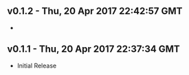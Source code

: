 v0.1.2 - Thu, 20 Apr 2017 22:42:57 GMT
--------------------------------------

- 


v0.1.1 - Thu, 20 Apr 2017 22:37:34 GMT
--------------------------------------

- Initial Release

